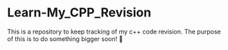 # Learn-My_CPP_Revision
This is a repository to keep tracking of my c++ code revision. The purpose of this is to do something bigger soon! 🤖
